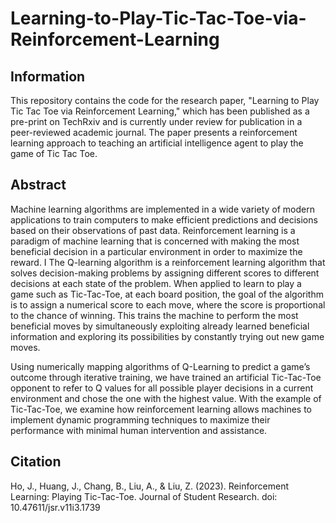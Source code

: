 # Learning-to-Play-Tic-Tac-Toe-via-Reinforcement-Learning
## Information
This repository contains the code for the research paper, "Learning to Play Tic Tac Toe via Reinforcement Learning," which has been published as a pre-print on TechRxiv and is currently under review for publication in a peer-reviewed academic journal. The paper presents a reinforcement learning approach to teaching an artificial intelligence agent to play the game of Tic Tac Toe.

## Abstract
Machine learning algorithms are implemented in a wide variety of modern applications to train computers to make efficient predictions and decisions based on their observations of past data. Reinforcement learning is a paradigm of machine learning that is concerned with making the most beneficial decision in a particular environment in order to maximize the reward. I The Q-learning algorithm is a reinforcement learning algorithm that solves decision-making problems by assigning different scores to different decisions at each state of the problem. When applied to learn to play a game such as Tic-Tac-Toe, at each board position, the goal of the algorithm is to assign a numerical score to each move, where the score is proportional to the chance of winning. This trains the machine to perform the most beneficial moves by simultaneously exploiting already learned beneficial information and exploring its possibilities by constantly trying out new game moves.

Using numerically mapping algorithms of Q-Learning to predict a game’s outcome through iterative training, we have trained an artificial Tic-Tac-Toe opponent to refer to Q values for all possible player decisions in a current environment and chose the one with the highest value. With the example of Tic-Tac-Toe, we examine how reinforcement learning allows machines to implement dynamic programming techniques to maximize their performance with minimal human intervention and assistance.

## Citation
Ho, J., Huang, J., Chang, B., Liu, A., & Liu, Z. (2023). Reinforcement Learning: Playing Tic-Tac-Toe. Journal of Student Research. doi: 10.47611/jsr.v11i3.1739
